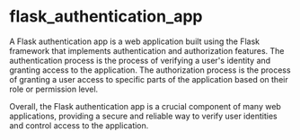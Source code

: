 # flask_authentication_app



A Flask authentication app is a web application built using the Flask framework that implements authentication and authorization features. The authentication process is the process of verifying a user's identity and granting access to the application. The authorization process is the process of granting a user access to specific parts of the application based on their role or permission level.

Overall, the Flask authentication app is a crucial component of many web applications, providing a secure and reliable way to verify user identities and control access to the application.
